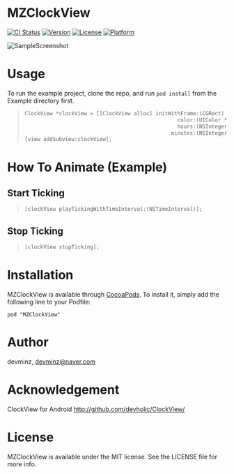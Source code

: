 # MZClockView

[![CI Status](http://img.shields.io/travis/devminz/MZClockView.svg?style=flat)](https://travis-ci.org/devminz/MZClockView)
[![Version](https://img.shields.io/cocoapods/v/MZClockView.svg?style=flat)](http://cocoadocs.org/docsets/MZClockView)
[![License](https://img.shields.io/cocoapods/l/MZClockView.svg?style=flat)](http://cocoadocs.org/docsets/MZClockView)
[![Platform](https://img.shields.io/cocoapods/p/MZClockView.svg?style=flat)](http://cocoadocs.org/docsets/MZClockView)

![SampleScreenshot](https://31.media.tumblr.com/6cb5a76df81071c788474c69ac8addf3/tumblr_inline_nhvokwyQXF1skxvgn.jpg)

# Usage

To run the example project, clone the repo, and run `pod install` from the Example directory first.


>```objective-c
>ClockView *clockView = [[ClockView alloc] initWithFrame:(CGRect)
>                                                  color:(UIColor *)
>                                                  hours:(NSInteger)
>                                                minutes:(NSInteger);
>[view addSubview:clockView];
>```

# How To Animate (Example)

## Start Ticking

>```objective-c
> [clockView playTickingWithTimeInterval:(NSTimeInterval)];
>```

## Stop Ticking

>```objective-c
> [clockView stopTicking];
>```

# Installation

MZClockView is available through [CocoaPods](http://cocoapods.org). To install
it, simply add the following line to your Podfile:

    pod "MZClockView"

# Author

devminz, devminz@naver.com

# Acknowledgement

ClockView for Android
http://github.com/devholic/ClockView/

# License

MZClockView is available under the MIT license. See the LICENSE file for more info.

